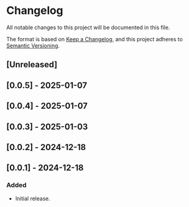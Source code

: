 # Changelog

All notable changes to this project will be documented in this file.

The format is based on [Keep a Changelog](https://keepachangelog.com/en/1.0.0/),
and this project adheres to [Semantic Versioning](https://semver.org/spec/v2.0.0.html).

## [Unreleased]

## [0.0.5] - 2025-01-07

## [0.0.4] - 2025-01-07

## [0.0.3] - 2025-01-03

## [0.0.2] - 2024-12-18

## [0.0.1] - 2024-12-18

### Added
- Initial release.
